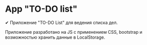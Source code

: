 # App "TO-DO list"
✔ Приложение "TO-DO List" для ведения списка дел.

Приложение разработано на JS с применением CSS, bootstrap и возможностью хранить данные в LocalStorage.
